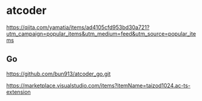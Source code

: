 # atcoder

https://qiita.com/yamatia/items/ad4105cfd953bd30a721?utm_campaign=popular_items&utm_medium=feed&utm_source=popular_items
## Go
https://github.com/bun913/atcoder_go.git

https://marketplace.visualstudio.com/items?itemName=taizod1024.ac-ts-extension